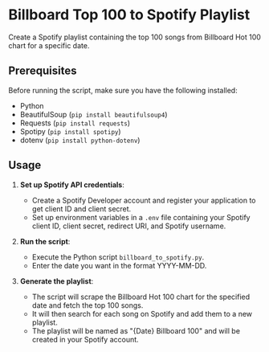 # Billboard Top 100 to Spotify Playlist

Create a Spotify playlist containing the top 100 songs from Billboard Hot 100 chart for a specific date.

## Prerequisites

Before running the script, make sure you have the following installed:

- Python 
- BeautifulSoup (`pip install beautifulsoup4`)
- Requests (`pip install requests`)
- Spotipy (`pip install spotipy`)
- dotenv (`pip install python-dotenv`)

## Usage

1. **Set up Spotify API credentials**:
    - Create a Spotify Developer account and register your application to get client ID and client secret.
    - Set up environment variables in a `.env` file containing your Spotify client ID, client secret, redirect URI, and Spotify username.

2. **Run the script**:
    - Execute the Python script `billboard_to_spotify.py`.
    - Enter the date you want in the format YYYY-MM-DD.

3. **Generate the playlist**:
    - The script will scrape the Billboard Hot 100 chart for the specified date and fetch the top 100 songs.
    - It will then search for each song on Spotify and add them to a new playlist.
    - The playlist will be named as "{Date} Billboard 100" and will be created in your Spotify account.
